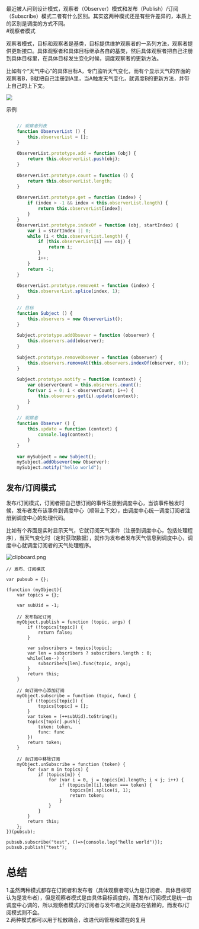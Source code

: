 最近被人问到设计模式，观察者（Observer）模式和发布（Publish）/订阅（Subscribe）模式二者有什么区别。其实这两种模式还是有些许差异的，本质上的区别是调度的方式不同。  
#观察者模式

观察者模式，目标和观察者是基类，目标提供维护观察者的一系列方法，观察者提供更新接口。具体观察者和具体目标继承各自的基类，然后具体观察者把自己注册到具体目标里，在具体目标发生变化时候，调度观察者的更新方法。  

比如有个“天气中心”的具体目标A，专门监听天气变化，而有个显示天气的界面的观察者B，B就把自己注册到A里，当A触发天气变化，就调度B的更新方法，并带上自己的上下文。  


![](/img/bVbjkcC)  

示例 
```javascript

    // 观察者列表
    function ObserverList () {
        this.observerList = [];
    }
    
    ObserverList.prototype.add = function (obj) {
        return this.observerList.push(obj);
    }
    
    ObserverList.prototype.count = function () {
        return this.observerList.length;
    }
    
    ObserverList.prototype.get = function (index) {
        if (index > -1 && index < this.observerList.length) {
            return this.observerList[index];
        }
    }
    ObserverList.prototype.indexOf = function (obj, startIndex) {
        var i = startIndex || 0;
        while (i < this.observerList.length) {
            if (this.observerList[i] === obj) {
                return i;
            }
            i++;
        }
        return -1;
    }
    
    ObserverList.prototype.removeAt = function (index) {
        this.observerList.splice(index, 1);
    }
    
    // 目标
    function Subject () {
        this.observers = new ObserverList();
    }
    
    Subject.prototype.addObsever = function (observer) {
        this.observers.add(observer);
    }
    
    Subject.prototype.removeObsever = function (observer) {
        this.observers.removeAt(this.observers.indexOf(observer, 0));
    }
    
    Subject.prototype.notify = function (context) {
        var observerCount = this.observers.count();
        for(var i = 0; i < observerCount; i++) {
            this.observers.get(i).update(context);
        }
    }
    
    // 观察者
    function Observer () {
        this.update = function (context) {
            console.log(context);
        }
    }
    
    var mySubject = new Subject();
    mySubject.addObsever(new Observer);
    mySubject.notify("hello world");
```

发布/订阅模式
--
发布/订阅模式，订阅者把自己想订阅的事件注册到调度中心，当该事件触发时候，发布者发布该事件到调度中心（顺带上下文），由调度中心统一调度订阅者注册到调度中心的处理代码。

比如有个界面是实时显示天气，它就订阅天气事件（注册到调度中心，包括处理程序），当天气变化时（定时获取数据），就作为发布者发布天气信息到调度中心，调度中心就调度订阅者的天气处理程序。

![clipboard.png](/img/bVbjkgk)

    // 发布、订阅模式

    var pubsub = {};
    
    (function (myObject){
        var topics = {};
    
        var subUid = -1;
    
        // 发布指定订阅
        myObject.publish = function (topic, args) {
            if (!topics[topic]) {
                return false;
            }
    
            var subscribers = topics[topic];
            var len = subscribers ? subscribers.length : 0;
            while(len--) {
                subscribers[len].func(topic, args);
            }
            return this;
        }
    
        // 向订阅中心添加订阅
        myObject.subscribe = function (topic, func) {
            if (!topics[topic]) {
                topics[topic] = [];
            }
            var token = (++subUid).toString();
            topics[topic].push({
                token: token,
                func: func
            })
            return token;
        }
    
        // 向订阅中移除订阅
        myObject.unSubscribe = function (token) {
            for (var m in topics) {
                if (topics[m]) {
                    for (var i = 0, j = topics[m].length; i < j; i++) {
                        if (topics[m][i].token === token) {
                            topics[m].splice(i, 1);
                            return token;
                        }
                    }
                }
            }
            return this;
        };
    })(pubsub);
    
    pubsub.subscribe("test", ()=>{console.log("hello world")});
    pubsub.publish("test");

# 总结
1.虽然两种模式都存在订阅者和发布者（具体观察者可认为是订阅者、具体目标可认为是发布者），但是观察者模式是由具体目标调度的，而发布/订阅模式是统一由调度中心调的，所以观察者模式的订阅者与发布者之间是存在依赖的，而发布/订阅模式则不会。  
2.两种模式都可以用于松散耦合，改进代码管理和潜在的复用
